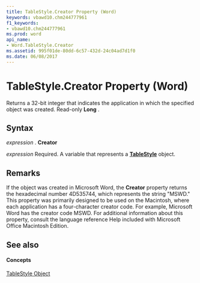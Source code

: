 ```yaml
---
title: TableStyle.Creator Property (Word)
keywords: vbawd10.chm244777961
f1_keywords:
- vbawd10.chm244777961
ms.prod: word
api_name:
- Word.TableStyle.Creator
ms.assetid: 995f01de-80dd-6c57-432d-24c04ad7d1f0
ms.date: 06/08/2017
---
```



# TableStyle.Creator Property (Word)

Returns a 32-bit integer that indicates the application in which the specified object was created. Read-only  **Long** .


## Syntax

 _expression_ . **Creator**

 _expression_ Required. A variable that represents a **[TableStyle](Word.TableStyle.md)** object.


## Remarks

If the object was created in Microsoft Word, the  **Creator** property returns the hexadecimal number 4D535744, which represents the string "MSWD." This property was primarily designed to be used on the Macintosh, where each application has a four-character creator code. For example, Microsoft Word has the creator code MSWD. For additional information about this property, consult the language reference Help included with Microsoft Office Macintosh Edition.


## See also


#### Concepts


[TableStyle Object](Word.TableStyle.md)

